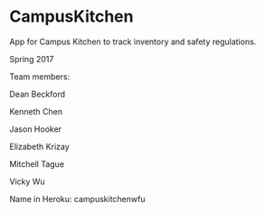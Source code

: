 # CampusKitchen
App for Campus Kitchen to track inventory and safety regulations.

Spring 2017

Team members:

Dean Beckford

Kenneth Chen

Jason Hooker

Elizabeth Krizay

Mitchell Tague

Vicky Wu



Name in Heroku: campuskitchenwfu
